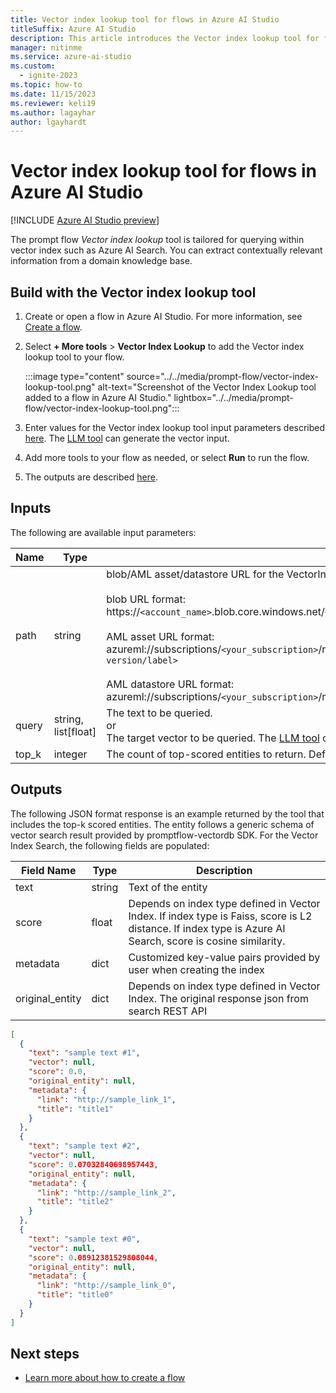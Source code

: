 ```yaml
---
title: Vector index lookup tool for flows in Azure AI Studio
titleSuffix: Azure AI Studio
description: This article introduces the Vector index lookup tool for flows in Azure AI Studio.
manager: nitinme
ms.service: azure-ai-studio
ms.custom:
  - ignite-2023
ms.topic: how-to
ms.date: 11/15/2023
ms.reviewer: keli19
ms.author: lagayhar
author: lgayhardt
---
```


# Vector index lookup tool for flows in Azure AI Studio

[!INCLUDE [Azure AI Studio preview](../../includes/preview-ai-studio.md)]

The prompt flow *Vector index lookup* tool is tailored for querying within vector index such as Azure AI Search. You can extract contextually relevant information from a domain knowledge base.

## Build with the Vector index lookup tool

1. Create or open a flow in Azure AI Studio. For more information, see [Create a flow](../flow-develop.md).
1. Select **+ More tools** > **Vector Index Lookup** to add the Vector index lookup tool to your flow.

    :::image type="content" source="../../media/prompt-flow/vector-index-lookup-tool.png" alt-text="Screenshot of the Vector Index Lookup tool added to a flow in Azure AI Studio." lightbox="../../media/prompt-flow/vector-index-lookup-tool.png":::

1. Enter values for the Vector index lookup tool input parameters described [here](#inputs). The [LLM tool](llm-tool.md) can generate the vector input.
1. Add more tools to your flow as needed, or select **Run** to run the flow.
1. The outputs are described [here](#outputs).


## Inputs

The following are available input parameters:

| Name | Type | Description | Required |
| ---- | ---- | ----------- | -------- |
| path | string | blob/AML asset/datastore URL for the VectorIndex.<br><br>blob URL format:<br>https://`<account_name>`.blob.core.windows.net/`<container_name>`/`<path_and_folder_name>`.<br><br>AML asset URL format:<br>azureml://subscriptions/`<your_subscription>`/resourcegroups/`<your_resource_group>>`/workspaces/`<your_workspace>`/data/`<asset_name and optional version/label>`<br><br>AML datastore URL format:<br>azureml://subscriptions/`<your_subscription>`/resourcegroups/`<your_resource_group>`/workspaces/`<your_workspace>`/datastores/`<your_datastore>`/paths/`<data_path>` | Yes |
| query | string, list[float] | The text to be queried.<br>or<br>The target vector to be queried. The [LLM tool](llm-tool.md) can generate the vector input. | Yes |
| top_k | integer | The count of top-scored entities to return. Default value is 3. | No |

## Outputs

The following JSON format response is an example returned by the tool that includes the top-k scored entities. The entity follows a generic schema of vector search result provided by promptflow-vectordb SDK. For the Vector Index Search, the following fields are populated:

| Field Name | Type | Description |
| ---- | ---- | ----------- |
| text | string | Text of the entity |
| score | float | Depends on index type defined in Vector Index. If index type is Faiss, score is L2 distance. If index type is Azure AI Search, score is cosine similarity. |
| metadata | dict | Customized key-value pairs provided by user when creating the index |
| original_entity | dict | Depends on index type defined in Vector Index. The original response json from search REST API|

  
```json
[
  {
    "text": "sample text #1",
    "vector": null,
    "score": 0.0,
    "original_entity": null,
    "metadata": {
      "link": "http://sample_link_1",
      "title": "title1"
    }
  },
  {
    "text": "sample text #2",
    "vector": null,
    "score": 0.07032840698957443,
    "original_entity": null,
    "metadata": {
      "link": "http://sample_link_2",
      "title": "title2"
    }
  },
  {
    "text": "sample text #0",
    "vector": null,
    "score": 0.08912381529808044,
    "original_entity": null,
    "metadata": {
      "link": "http://sample_link_0",
      "title": "title0"
    }
  }
]
```


## Next steps

- [Learn more about how to create a flow](../flow-develop.md)

